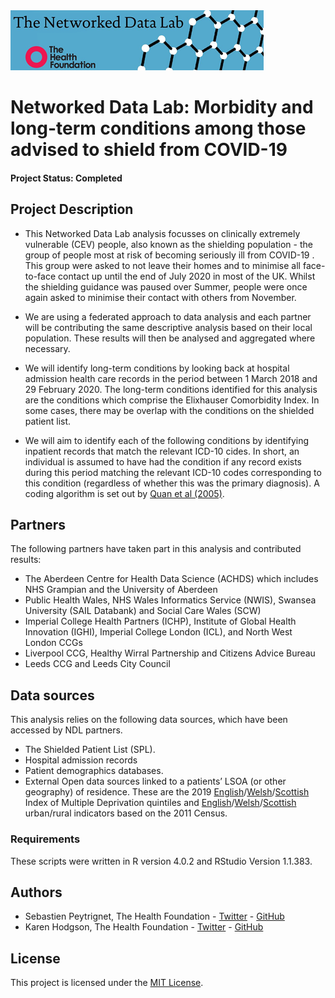 <img src="ndlbanner.png" width="405" height="96">

# Networked Data Lab: Morbidity and long-term conditions among those advised to shield from COVID-19

#### Project Status: Completed

## Project Description

- This Networked Data Lab analysis focusses on clinically extremely vulnerable (CEV) people, also known as the shielding population - the group of people most at risk of becoming seriously ill from COVID-19 . This group were asked to not leave their homes and to minimise all face-to-face contact up until the end of July 2020 in most of the UK. Whilst the shielding guidance was paused over Summer, people were once again asked to minimise their contact with others from November.

- We are using a federated approach to data analysis and each partner will be contributing the same descriptive analysis based on their local population. These results will then be analysed and aggregated where necessary.

- We will identify long-term conditions by looking back at hospital admission health care records in the period between 1 March 2018 and 29 February 2020. The long-term conditions identified for this analysis are the conditions which comprise the Elixhauser Comorbidity Index. In some cases, there may be overlap with the conditions on the
shielded patient list.

- We will aim to identify each of the following conditions by identifying inpatient records that match the relevant ICD-10 cides. In short, an individual is assumed to have had the condition if any record exists during this period matching the relevant ICD-10 codes corresponding to this condition (regardless of whether this was the primary diagnosis). A coding algorithm is set out by [Quan et al (2005)](https://pubmed.ncbi.nlm.nih.gov/21764557/).

## Partners

The following partners have taken part in this analysis and contributed results:

- The Aberdeen Centre for Health Data Science (ACHDS) which includes NHS Grampian and the University of Aberdeen
- Public Health Wales, NHS Wales Informatics Service (NWIS), Swansea University (SAIL Databank) and Social Care Wales (SCW)
- Imperial College Health Partners (ICHP), Institute of Global Health Innovation (IGHI), Imperial College London (ICL), and North West London CCGs
- Liverpool CCG, Healthy Wirral Partnership and Citizens Advice Bureau
- Leeds CCG and Leeds City Council    

## Data sources

This analysis relies on the following data sources, which have been accessed by NDL partners.

- The Shielded Patient List (SPL).
- Hospital admission records
- Patient demographics databases.
- External Open data sources linked to a patients’ LSOA (or other geography) of residence. These are the 2019 [English](https://data-communities.opendata.arcgis.com/datasets/d4b79be994ac4820ad44e10ded313df3_0
)/[Welsh](https://gov.wales/sites/default/files/statistics-and-research/2019-11/welsh-index-multiple-deprivation-2019-index-and-domain-ranks-by-small-area.ods
)/[Scottish](https://www.gov.scot/binaries/content/documents/govscot/publications/statistics/2020/01/scottish-index-of-multiple-deprivation-2020-data-zone-look-up-file/documents/scottish-index-of-multiple-deprivation-data-zone-look-up/scottish-index-of-multiple-deprivation-data-zone-look-up/govscot%3Adocument/SIMD%2B2020v2%2B-%2Bdatazone%2Blookup.xlsx) Index of Multiple Deprivation quintiles and [English](https://data.gov.uk/dataset/b1165cea-2655-4cf7-bf22-dfbd3cdeb242/rural-urban-classification-2011-of-lower-layer-super-output-areas-in-england-and-wales)/[Welsh](https://data.gov.uk/dataset/b1165cea-2655-4cf7-bf22-dfbd3cdeb242/rural-urban-classification-2011-of-lower-layer-super-output-areas-in-england-and-wales)/[Scottish](https://www.opendata.nhs.scot/fa_IR/dataset/urban-rural-classification) urban/rural indicators based on the 2011 Census.

### Requirements

These scripts were written in R version 4.0.2 and RStudio Version 1.1.383. 

## Authors

* Sebastien Peytrignet, The Health Foundation - [Twitter](https://twitter.com/SebastienPeytr2) - [GitHub](https://github.com/speytrignet-thf)
* Karen Hodgson, The Health Foundation - [Twitter](https://twitter.com/KarenHodgePodge) - [GitHub](https://github.com/KarenHodgson)

## License

This project is licensed under the [MIT License](https://github.com/HFAnalyticsLab/NDL_Output2_Morbidity/blob/main/LICENSE).
